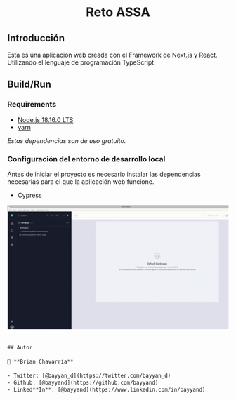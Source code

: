<h1 align="center">Reto ASSA</h1>

## Introducción

Esta es una aplicación web creada con el Framework de Next.js y React. Utilizando el lenguaje de programación TypeScript.

## Build/Run

### Requirements

- [Node.js 18.16.0 LTS](https://nodejs.org)
- [yarn](https://yarnpkg.com)

_Estas dependencias son de uso gratuito._

### Configuración del entorno de desarrollo local

Antes de iniciar el proyecto es necesario instalar las dependencias necesarias para el que la aplicación web funcione.

- Cypress
<p align="center">
  <img src="static/cypress.gif" alt="Bitwarden" />
</p>

```

## Autor

👤 **Brian Chavarría**

- Twitter: [@bayyan_d](https://twitter.com/bayyan_d)
- Github: [@bayyand](https://github.com/bayyand)
- Linked**In**: [@bayyand](https://www.linkedin.com/in/bayyand)
```
